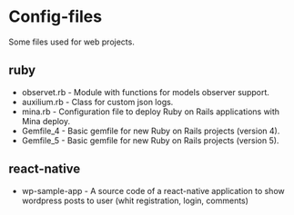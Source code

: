 # Config-files

Some files used for web projects.

## ruby

* observet.rb - Module with functions for models observer support.
* auxilium.rb - Class for custom json logs.
* mina.rb - Configuration file to deploy Ruby on Rails applications with Mina deploy.
* Gemfile_4 - Basic gemfile for new Ruby on Rails projects (version 4).
* Gemfile_5 - Basic gemfile for new Ruby on Rails projects (version 5).


## react-native

* wp-sample-app - A source code of a react-native application to show wordpress posts to user (whit registration, login, comments)
